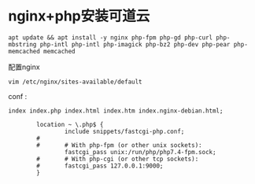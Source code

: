 # nginx+php安装可道云

``` shell
apt update && apt install -y nginx php-fpm php-gd php-curl php-mbstring php-intl php-intl php-imagick php-bz2 php-dev php-pear php-memcached memcached
```


配置nginx
``` shell
vim /etc/nginx/sites-available/default
```

conf : 

`index index.php index.html index.htm index.nginx-debian.html;`

```
        location ~ \.php$ {
                include snippets/fastcgi-php.conf;
        #
        #       # With php-fpm (or other unix sockets):
                fastcgi_pass unix:/run/php/php7.4-fpm.sock;
        #       # With php-cgi (or other tcp sockets):
        #       fastcgi_pass 127.0.0.1:9000;
        }
```
